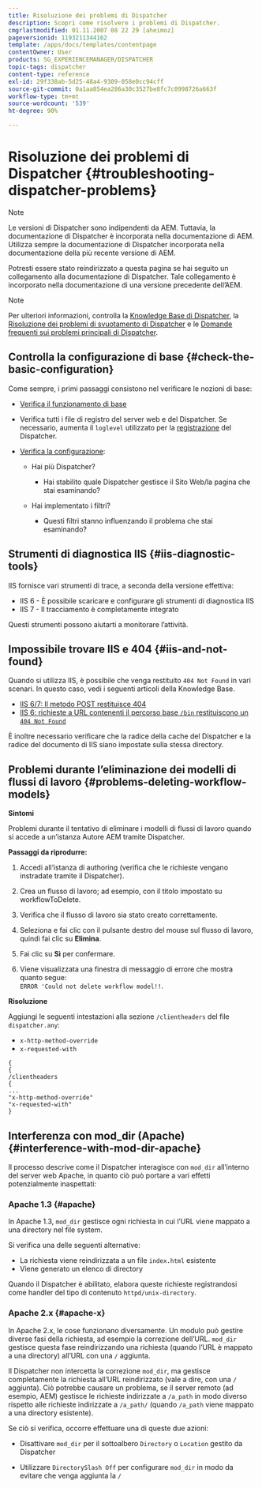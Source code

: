 ```yaml
---
title: Risoluzione dei problemi di Dispatcher
description: Scopri come risolvere i problemi di Dispatcher.
cmgrlastmodified: 01.11.2007 08 22 29 [aheimoz]
pageversionid: 1193211344162
template: /apps/docs/templates/contentpage
contentOwner: User
products: SG_EXPERIENCEMANAGER/DISPATCHER
topic-tags: dispatcher
content-type: reference
exl-id: 29f338ab-5d25-48a4-9309-058e0cc94cff
source-git-commit: 0a1aa854ea286a30c3527be8fc7c0998726a663f
workflow-type: tm+mt
source-wordcount: '539'
ht-degree: 90%

---
```


# Risoluzione dei problemi di Dispatcher {#troubleshooting-dispatcher-problems}

>[!NOTE]
>
>Le versioni di Dispatcher sono indipendenti da AEM. Tuttavia, la documentazione di Dispatcher è incorporata nella documentazione di AEM. Utilizza sempre la documentazione di Dispatcher incorporata nella documentazione della più recente versione di AEM.
>
>Potresti essere stato reindirizzato a questa pagina se hai seguito un collegamento alla documentazione di Dispatcher. Tale collegamento è incorporato nella documentazione di una versione precedente dell’AEM.

>[!NOTE]
>
>Per ulteriori informazioni, controlla la [Knowledge Base di Dispatcher](https://helpx.adobe.com/it/experience-manager/kb/index/dispatcher.html), la [Risoluzione dei problemi di svuotamento di Dispatcher](https://experienceleague.adobe.com/search.html?lang=it#q=troubleshooting%20dispatcher%20flushing%20issues&amp;sort=relevancy&amp;f:el_product=[Experience%20Manager]) e le [Domande frequenti sui problemi principali di Dispatcher](dispatcher-faq.md).

## Controlla la configurazione di base {#check-the-basic-configuration}

Come sempre, i primi passaggi consistono nel verificare le nozioni di base:

* [Verifica il funzionamento di base](/help/using/dispatcher-configuration.md#confirming-basic-operation)
* Verifica tutti i file di registro del server web e del Dispatcher. Se necessario, aumenta il `loglevel` utilizzato per la [registrazione](/help/using/dispatcher-configuration.md#logging) del Dispatcher.

* [Verifica la configurazione](/help/using/dispatcher-configuration.md):

   * Hai più Dispatcher?

      * Hai stabilito quale Dispatcher gestisce il Sito Web/la pagina che stai esaminando?

   * Hai implementato i filtri?

      * Questi filtri stanno influenzando il problema che stai esaminando?

## Strumenti di diagnostica IIS {#iis-diagnostic-tools}

IIS fornisce vari strumenti di trace, a seconda della versione effettiva:

* IIS 6 - È possibile scaricare e configurare gli strumenti di diagnostica IIS
* IIS 7 - Il tracciamento è completamente integrato

Questi strumenti possono aiutarti a monitorare l’attività.

## Impossibile trovare IIS e 404 {#iis-and-not-found}

Quando si utilizza IIS, è possibile che venga restituito `404 Not Found` in vari scenari. In questo caso, vedi i seguenti articoli della Knowledge Base.

* [IIS 6/7: Il metodo POST restituisce 404](https://helpx.adobe.com/it/experience-manager/kb/IIS6IsapiFilters.html)
* [IIS 6: richieste a URL contenenti il percorso base `/bin` restituiscono un `404 Not Found`](https://helpx.adobe.com/it/experience-manager/kb/RequestsToBinDirectoryFailInIIS6.html)

È inoltre necessario verificare che la radice della cache del Dispatcher e la radice del documento di IIS siano impostate sulla stessa directory.

## Problemi durante l’eliminazione dei modelli di flussi di lavoro {#problems-deleting-workflow-models}

**Sintomi**

Problemi durante il tentativo di eliminare i modelli di flussi di lavoro quando si accede a un’istanza Autore AEM tramite Dispatcher.

**Passaggi da riprodurre:**

1. Accedi all’istanza di authoring (verifica che le richieste vengano instradate tramite il Dispatcher).
1. Crea un flusso di lavoro; ad esempio, con il titolo impostato su workflowToDelete.
1. Verifica che il flusso di lavoro sia stato creato correttamente.
1. Seleziona e fai clic con il pulsante destro del mouse sul flusso di lavoro, quindi fai clic su **Elimina**.

1. Fai clic su **Sì** per confermare.
1. Viene visualizzata una finestra di messaggio di errore che mostra quanto segue:\
   `ERROR 'Could not delete workflow model!!`.

**Risoluzione**

Aggiungi le seguenti intestazioni alla sezione `/clientheaders` del file `dispatcher.any`:

* `x-http-method-override`
* `x-requested-with`

```
{  
{  
/clientheaders  
{  
...  
"x-http-method-override"  
"x-requested-with"  
}
```

## Interferenza con mod_dir (Apache) {#interference-with-mod-dir-apache}

Il processo descrive come il Dispatcher interagisce con `mod_dir` all’interno del server web Apache, in quanto ciò può portare a vari effetti potenzialmente inaspettati:

### Apache 1.3 {#apache}

In Apache 1.3, `mod_dir` gestisce ogni richiesta in cui l’URL viene mappato a una directory nel file system.

Si verifica una delle seguenti alternative:

* La richiesta viene reindirizzata a un file `index.html` esistente
* Viene generato un elenco di directory

Quando il Dispatcher è abilitato, elabora queste richieste registrandosi come handler del tipo di contenuto `httpd/unix-directory`.

### Apache 2.x {#apache-x}

In Apache 2.x, le cose funzionano diversamente. Un modulo può gestire diverse fasi della richiesta, ad esempio la correzione dell’URL. `mod_dir` gestisce questa fase reindirizzando una richiesta (quando l’URL è mappato a una directory) all’URL con una `/` aggiunta.

Il Dispatcher non intercetta la correzione `mod_dir`, ma gestisce completamente la richiesta all’URL reindirizzato (vale a dire, con una `/` aggiunta). Ciò potrebbe causare un problema, se il server remoto (ad esempio, AEM) gestisce le richieste indirizzate a `/a_path` in modo diverso rispetto alle richieste indirizzate a `/a_path/` (quando `/a_path` viene mappato a una directory esistente).

Se ciò si verifica, occorre effettuare una di queste due azioni:

* Disattivare `mod_dir` per il sottoalbero `Directory` o `Location` gestito da Dispatcher

* Utilizzare `DirectorySlash Off` per configurare `mod_dir` in modo da evitare che venga aggiunta la `/`
